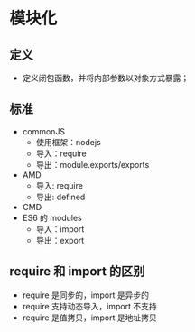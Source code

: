 <!--
 * @Author: your name
 * @Date: 2020-02-25 10:53:46
 * @LastEditTime: 2021-07-05 17:28:57
 * @LastEditors: Please set LastEditors
 * @Description: In User Settings Edit
 * @FilePath: \vue-note\模块化.md
 -->

# 模块化

## 定义

- 定义闭包函数，并将内部参数以对象方式暴露；

## 标准

- commonJS
  - 使用框架：nodejs
  - 导入：require
  - 导出：module.exports/exports
- AMD
  - 导入: require
  - 导出: defined
- CMD
- ES6 的 modules
  - 导入：import
  - 导出：export

## require 和 import 的区别

- require 是同步的，import 是异步的
- require 支持动态导入，import 不支持
- require 是值拷贝，import 是地址拷贝
